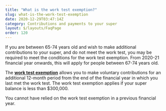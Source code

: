 ```yaml
---
title: "What is the work test exemption?"
slug: what-is-the-work-test-exemption
date: 2020-12-29T03:47:14Z
category: Contributions and payments to your super
layout: $/layouts/FaqPage
order: 120
---
```


If you are between 65-74 years old and wish to make additional contributions to your super, and do not meet the work test, you may be required to meet the conditions for the work test exemption. From 2020-21 financial year onwards, this will apply for people between 67-74 years old.

The [**work test exemption**](https://www.ato.gov.au/Definitions/?anchor=WorkTestExemption#WorkTestExemption) allows you to make voluntary contributions for an additional 12-month period from the end of the financial year in which you last met the work test. The work test exemption applies if your super balance is less than $300,000.

You cannot have relied on the work test exemption in a previous financial year.
